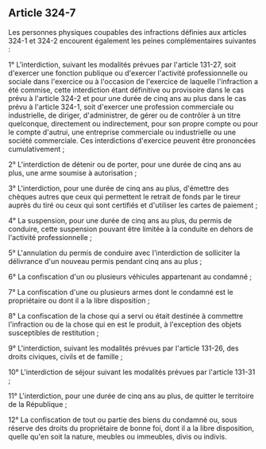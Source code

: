 Article 324-7
----
Les personnes physiques coupables des infractions définies aux articles 324-1 et
324-2 encourent également les peines complémentaires suivantes :

1° L'interdiction, suivant les modalités prévues par l'article 131-27, soit
d'exercer une fonction publique ou d'exercer l'activité professionnelle ou
sociale dans l'exercice ou à l'occasion de l'exercice de laquelle l'infraction a
été commise, cette interdiction étant définitive ou provisoire dans le cas prévu
à l'article 324-2 et pour une durée de cinq ans au plus dans le cas prévu à
l'article 324-1, soit d'exercer une profession commerciale ou industrielle, de
diriger, d'administrer, de gérer ou de contrôler à un titre quelconque,
directement ou indirectement, pour son propre compte ou pour le compte d'autrui,
une entreprise commerciale ou industrielle ou une société commerciale. Ces
interdictions d'exercice peuvent être prononcées cumulativement ;

2° L'interdiction de détenir ou de porter, pour une durée de cinq ans au plus,
une arme soumise à autorisation ;

3° L'interdiction, pour une durée de cinq ans au plus, d'émettre des chèques
autres que ceux qui permettent le retrait de fonds par le tireur auprès du tiré
ou ceux qui sont certifiés et d'utiliser les cartes de paiement ;

4° La suspension, pour une durée de cinq ans au plus, du permis de conduire,
cette suspension pouvant être limitée à la conduite en dehors de l'activité
professionnelle ;

5° L'annulation du permis de conduire avec l'interdiction de solliciter la
délivrance d'un nouveau permis pendant cinq ans au plus ;

6° La confiscation d'un ou plusieurs véhicules appartenant au condamné ;

7° La confiscation d'une ou plusieurs armes dont le condamné est le propriétaire
ou dont il a la libre disposition ;

8° La confiscation de la chose qui a servi ou était destinée à commettre
l'infraction ou de la chose qui en est le produit, à l'exception des objets
susceptibles de restitution ;

9° L'interdiction, suivant les modalités prévues par l'article 131-26, des
droits civiques, civils et de famille ;

10° L'interdiction de séjour suivant les modalités prévues par l'article 131-31
;

11° L'interdiction, pour une durée de cinq ans au plus, de quitter le territoire
de la République ;

12° La confiscation de tout ou partie des biens du condamné ou, sous réserve des
droits du propriétaire de bonne foi, dont il a la libre disposition, quelle
qu'en soit la nature, meubles ou immeubles, divis ou indivis.
